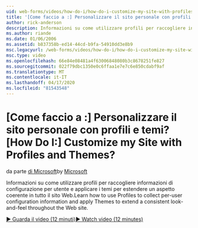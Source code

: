 ```yaml
---
uid: web-forms/videos/how-do-i/how-do-i-customize-my-site-with-profiles-and-themes
title: '[Come faccio a :] Personalizzare il sito personale con profili e temi? | Microsoft Docs'
author: rick-anderson
description: Informazioni su come utilizzare profili per raccogliere informazioni di configurazione per utente e applicare i temi per estendere un aspetto coerente in tutto il sito Web.
ms.author: riande
ms.date: 01/06/2006
ms.assetid: b837358b-ed14-44cd-b9fa-54910dd3e8b9
msc.legacyurl: /web-forms/videos/how-do-i/how-do-i-customize-my-site-with-profiles-and-themes
msc.type: video
ms.openlocfilehash: 66e84e08481a4f63006848080b3c8678251fe827
ms.sourcegitcommit: 022f79dbc1350e0c6ffaa1e7e7c6e850cdabf9af
ms.translationtype: MT
ms.contentlocale: it-IT
ms.lasthandoff: 04/17/2020
ms.locfileid: "81543548"
---
```

# <a name="how-do-i-customize-my-site-with-profiles-and-themes"></a><span data-ttu-id="85fcf-104">[Come faccio a :] Personalizzare il sito personale con profili e temi?</span><span class="sxs-lookup"><span data-stu-id="85fcf-104">[How Do I:] Customize my Site with Profiles and Themes?</span></span>

<span data-ttu-id="85fcf-105">da parte [di Microsoft](https://github.com/microsoft)</span><span class="sxs-lookup"><span data-stu-id="85fcf-105">by [Microsoft](https://github.com/microsoft)</span></span>

<span data-ttu-id="85fcf-106">Informazioni su come utilizzare profili per raccogliere informazioni di configurazione per utente e applicare i temi per estendere un aspetto coerente in tutto il sito Web.</span><span class="sxs-lookup"><span data-stu-id="85fcf-106">Learn how to use Profiles to collect per-user configuration information and apply Themes to extend a consistent look-and-feel throughout the Web site.</span></span>

[<span data-ttu-id="85fcf-107">&#9654; Guarda il video (12 minuti)</span><span class="sxs-lookup"><span data-stu-id="85fcf-107">&#9654; Watch video (12 minutes)</span></span>](https://channel9.msdn.com/Blogs/ASP-NET-Site-Videos/how-do-i-customize-my-site-with-profiles-and-themes)
